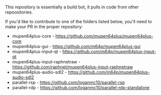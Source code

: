 This repository is essentially a build bot, it pulls in code from other repoositories.

If you'd like to contribute to one of the folders listed below, you'll need to make your PR in the proper repository:
* mupen64plus-core - https://github.com/mupen64plus/mupen64plus-core
* mupen64plus-gui - https://github.com/m64p/mupen64plus-gui
* mupen64plus-input-qt - https://github.com/m64p/mupen64plus-input-qt
* mupen64plus-input-raphnetraw - https://github.com/raphnet/mupen64plus-input-raphnetraw
* mupen64plus-audio-sdl2 - https://github.com/m64p/mupen64plus-audio-sdl2
* parallel-rsp - https://github.com/loganmc10/parallel-rsp
* parallel-rdp - https://github.com/loganmc10/parallel-rdp-standalone
